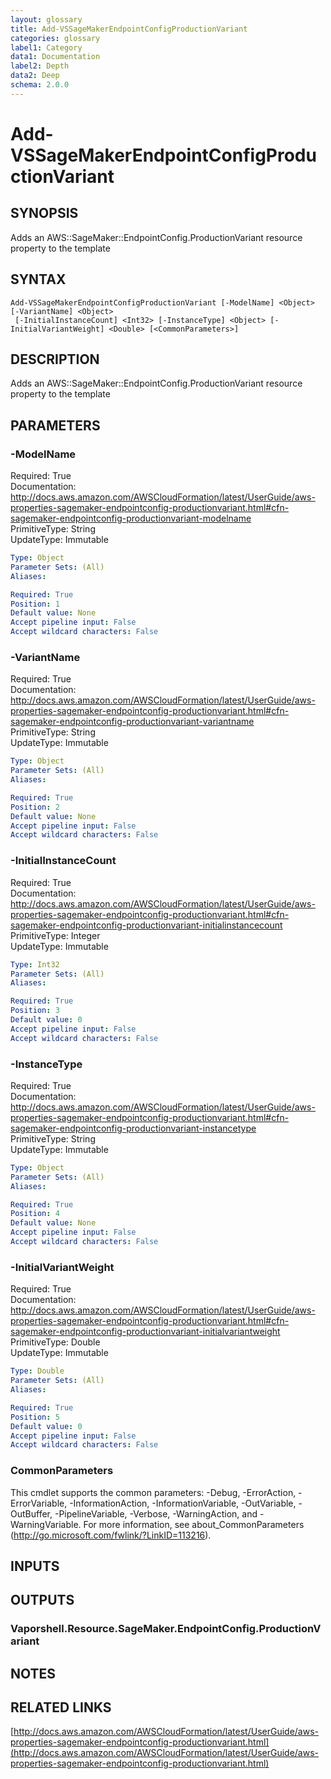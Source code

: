 ```yaml
---
layout: glossary
title: Add-VSSageMakerEndpointConfigProductionVariant
categories: glossary
label1: Category
data1: Documentation
label2: Depth
data2: Deep
schema: 2.0.0
---
```


# Add-VSSageMakerEndpointConfigProductionVariant

## SYNOPSIS
Adds an AWS::SageMaker::EndpointConfig.ProductionVariant resource property to the template

## SYNTAX

```
Add-VSSageMakerEndpointConfigProductionVariant [-ModelName] <Object> [-VariantName] <Object>
 [-InitialInstanceCount] <Int32> [-InstanceType] <Object> [-InitialVariantWeight] <Double> [<CommonParameters>]
```

## DESCRIPTION
Adds an AWS::SageMaker::EndpointConfig.ProductionVariant resource property to the template

## PARAMETERS

### -ModelName
Required: True    
Documentation: http://docs.aws.amazon.com/AWSCloudFormation/latest/UserGuide/aws-properties-sagemaker-endpointconfig-productionvariant.html#cfn-sagemaker-endpointconfig-productionvariant-modelname    
PrimitiveType: String    
UpdateType: Immutable

```yaml
Type: Object
Parameter Sets: (All)
Aliases:

Required: True
Position: 1
Default value: None
Accept pipeline input: False
Accept wildcard characters: False
```

### -VariantName
Required: True    
Documentation: http://docs.aws.amazon.com/AWSCloudFormation/latest/UserGuide/aws-properties-sagemaker-endpointconfig-productionvariant.html#cfn-sagemaker-endpointconfig-productionvariant-variantname    
PrimitiveType: String    
UpdateType: Immutable

```yaml
Type: Object
Parameter Sets: (All)
Aliases:

Required: True
Position: 2
Default value: None
Accept pipeline input: False
Accept wildcard characters: False
```

### -InitialInstanceCount
Required: True    
Documentation: http://docs.aws.amazon.com/AWSCloudFormation/latest/UserGuide/aws-properties-sagemaker-endpointconfig-productionvariant.html#cfn-sagemaker-endpointconfig-productionvariant-initialinstancecount    
PrimitiveType: Integer    
UpdateType: Immutable

```yaml
Type: Int32
Parameter Sets: (All)
Aliases:

Required: True
Position: 3
Default value: 0
Accept pipeline input: False
Accept wildcard characters: False
```

### -InstanceType
Required: True    
Documentation: http://docs.aws.amazon.com/AWSCloudFormation/latest/UserGuide/aws-properties-sagemaker-endpointconfig-productionvariant.html#cfn-sagemaker-endpointconfig-productionvariant-instancetype    
PrimitiveType: String    
UpdateType: Immutable

```yaml
Type: Object
Parameter Sets: (All)
Aliases:

Required: True
Position: 4
Default value: None
Accept pipeline input: False
Accept wildcard characters: False
```

### -InitialVariantWeight
Required: True    
Documentation: http://docs.aws.amazon.com/AWSCloudFormation/latest/UserGuide/aws-properties-sagemaker-endpointconfig-productionvariant.html#cfn-sagemaker-endpointconfig-productionvariant-initialvariantweight    
PrimitiveType: Double    
UpdateType: Immutable

```yaml
Type: Double
Parameter Sets: (All)
Aliases:

Required: True
Position: 5
Default value: 0
Accept pipeline input: False
Accept wildcard characters: False
```

### CommonParameters
This cmdlet supports the common parameters: -Debug, -ErrorAction, -ErrorVariable, -InformationAction, -InformationVariable, -OutVariable, -OutBuffer, -PipelineVariable, -Verbose, -WarningAction, and -WarningVariable.
For more information, see about_CommonParameters (http://go.microsoft.com/fwlink/?LinkID=113216).

## INPUTS

## OUTPUTS

### Vaporshell.Resource.SageMaker.EndpointConfig.ProductionVariant

## NOTES

## RELATED LINKS

[http://docs.aws.amazon.com/AWSCloudFormation/latest/UserGuide/aws-properties-sagemaker-endpointconfig-productionvariant.html](http://docs.aws.amazon.com/AWSCloudFormation/latest/UserGuide/aws-properties-sagemaker-endpointconfig-productionvariant.html)

